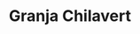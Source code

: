 ---
title: "Granja Chilavert"
url: /ciudad-autonoma-de-buenos-aires/granja-chilavert/
shop: comodidad
---